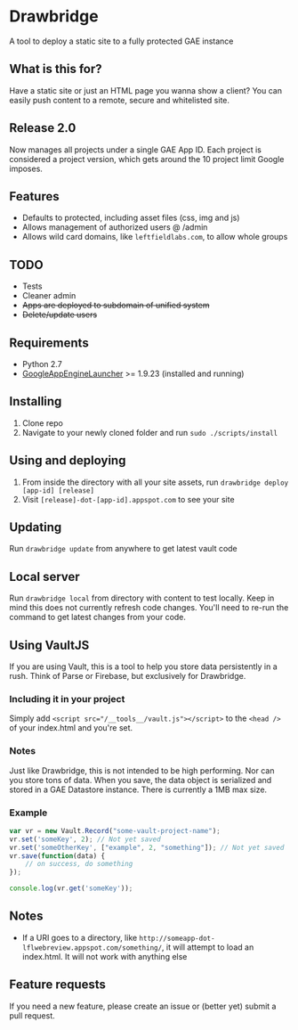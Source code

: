 # Drawbridge
A tool to deploy a static site to a fully protected GAE instance

## What is this for?
Have a static site or just an HTML page you wanna show a client? You can easily push content to a remote, secure and whitelisted site.

## Release 2.0
Now manages all projects under a single GAE App ID. Each project is considered a project version, which gets around the 10 project limit Google imposes.

## Features
* Defaults to protected, including asset files (css, img and js)
* Allows management of authorized users @ /admin
* Allows wild card domains, like `leftfieldlabs.com`, to allow whole groups

## TODO
* Tests
* Cleaner admin
* ~~Apps are deployed to subdomain of unified system~~
* ~~Delete/update users~~

## Requirements
* Python 2.7
* [GoogleAppEngineLauncher](http://code.google.com/appengine/) >= 1.9.23 (installed and running)

## Installing
1. Clone repo
1. Navigate to your newly cloned folder and run `sudo ./scripts/install`

## Using and deploying
1. From inside the directory with all your site assets, run `drawbridge deploy [app-id] [release]`
1. Visit `[release]-dot-[app-id].appspot.com` to see your site

## Updating
Run `drawbridge update` from anywhere to get latest vault code

## Local server
Run `drawbridge local` from directory with content to test locally. Keep in mind this does not currently refresh code changes. You'll need to re-run the command to get latest changes from your code.

## Using VaultJS
If you are using Vault, this is a tool to help you store data persistently in a rush. Think of Parse or Firebase, but exclusively for Drawbridge.

### Including it in your project
Simply add `<script src="/__tools__/vault.js"></script>` to the `<head />` of your index.html and you're set.

### Notes
Just like Drawbridge, this is not intended to be high performing. Nor can you store tons of data. When you save, the data object is serialized and stored in a GAE Datastore instance. There is currently a 1MB max size.

### Example

```javascript
var vr = new Vault.Record("some-vault-project-name");
vr.set('someKey', 2); // Not yet saved
vr.set('someOtherKey', ["example", 2, "something"]); // Not yet saved
vr.save(function(data) {
    // on success, do something
});

console.log(vr.get('someKey'));

```


## Notes
* If a URI goes to a directory, like `http://someapp-dot-lflwebreview.appspot.com/something/`, it will attempt to load an index.html. It will not work with anything else

## Feature requests
If you need a new feature, please create an issue or (better yet) submit a pull request.
